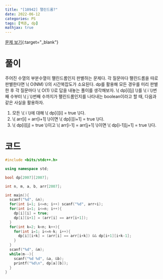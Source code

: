 ```yaml
---
title: "[10942] 팰린드롬?"
date: 2022-06-12
categories: PS
tags: [백준, dp]
mathjax: true
---
```


[문제 보기](https://www.acmicpc.net/problem/10942){:target="_blank"}

# 풀이
주어진 수열의 부분수열이 팰린드롬인지 판별하는 문제다. 각 질문마다 팰린드롬을 따로 판별한다면 \\( O(NM) \\)의 시간복잡도가 소요된다. dp를 활용해 모든 경우를 미리 판별한 후 각 질문마다 \\( O(1) \\)로 답을 내놓는 풀이를 생각해보자. \\( dp[i][j] \\)를 \\( i \\)번째 수부터 \\( j \\)번째 수까지가 팰린드롬인지를 나타내는 boolean이라고 할 때, 다음과 같은 사실을 활용하자.

1. 모든 \\( i \\)에 대해 \\( dp[i][i] = true \\)다.
2. \\( arr[i] = arr[i+1] \\)이면 \\( dp[i][i+1] = true \\)다.
3. \\( dp[i][j] = true \\)이고 \\( arr[i-1] = arr[j+1] \\)이면 \\( dp[i-1][j+1] = true \\)다.

# 코드
```c++
#include <bits/stdc++.h>

using namespace std;

bool dp[2007][2007];

int n, m, a, b, arr[2007];

int main(){
  scanf("%d", &n);
  for(int i=1; i<=n; i++) scanf("%d", arr+i);
  for(int i=1; i<=n; i++){
    dp[i][i] = true;
    dp[i][i+1] = (arr[i] == arr[i+1]);
  }
  for(int k=2; k<n; k++){
    for(int i=1; i<=n-k; i++){
      dp[i][i+k] = (arr[i] == arr[i+k]) && dp[i+1][i+k-1];
    }
  }
  scanf("%d", &m);
  while(m--){
    scanf("%d %d", &a, &b);
    printf("%d\n", dp[a][b]);
  }
}
```